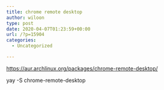 ```yaml
---
title: chrome remote desktop
author: wiloon
type: post
date: 2020-04-07T01:23:59+00:00
url: /?p=15904
categories:
  - Uncategorized

---
```

https://aur.archlinux.org/packages/chrome-remote-desktop/
  
yay -S chrome-remote-desktop